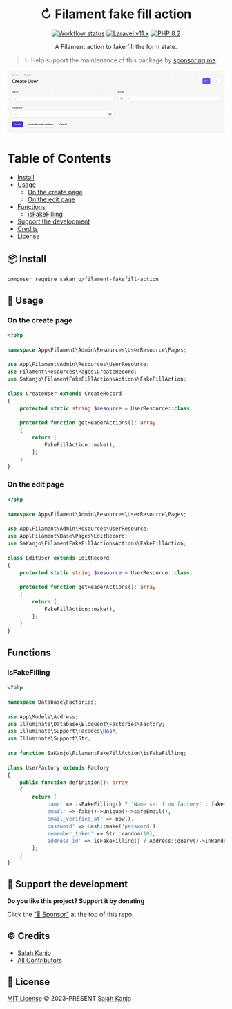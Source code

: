 <h1 align="center">↻ Filament fake fill action</h1>

<p align="center">
    <a href="https://github.com/sakanjo/filament-fakefill-action/actions"><img alt="Workflow status" src="https://img.shields.io/github/actions/workflow/status/sakanjo/filament-fakefill-action/tests.yml?style=for-the-badge"></a>
    <a href="https://laravel.com"><img alt="Laravel v11.x" src="https://img.shields.io/badge/Laravel-v11.x-FF2D20?style=for-the-badge&logo=laravel"></a>
    <a href="https://php.net"><img alt="PHP 8.2" src="https://img.shields.io/badge/PHP-8.2-777BB4?style=for-the-badge&logo=php"></a>
</p>

<p align="center">A Filament action to fake fill the form state.</p>

> ✨ Help support the maintenance of this package by [sponsoring me](https://github.com/sponsors/sakanjo).

![Preview](./art/preview.gif)

Table of Contents
=================

* [Install](#-install)
* [Usage](#-usage)
  * [On the create page](#on-the-create-page)
  * [On the edit page](#on-the-edit-page)
* [Functions](#-functions)
  * [isFakeFilling](#isFakeFilling)
* [Support the development](#-support-the-development)
* [Credits](#%EF%B8%8F-credits)
* [License](#-license)

## 📦 Install

```
composer require sakanjo/filament-fakefill-action
```

## 🦄 Usage

### On the create page

```php
<?php

namespace App\Filament\Admin\Resources\UserResource\Pages;

use App\Filament\Admin\Resources\UserResource;
use Filament\Resources\Pages\CreateRecord;
use SaKanjo\FilamentFakeFillAction\Actions\FakeFillAction;

class CreateUser extends CreateRecord
{
    protected static string $resource = UserResource::class;

    protected function getHeaderActions(): array
    {
        return [
            FakeFillAction::make(),
        ];
    }
}
```

### On the edit page

```php
<?php

namespace App\Filament\Admin\Resources\UserResource\Pages;

use App\Filament\Admin\Resources\UserResource;
use App\Filament\Base\Pages\EditRecord;
use SaKanjo\FilamentFakeFillAction\Actions\FakeFillAction;

class EditUser extends EditRecord
{
    protected static string $resource = UserResource::class;

    protected function getHeaderActions(): array
    {
        return [
            FakeFillAction::make(),
        ];
    }
}
```

## Functions

### isFakeFilling

```php
<?php

namespace Database\Factories;

use App\Models\Address;
use Illuminate\Database\Eloquent\Factories\Factory;
use Illuminate\Support\Facades\Hash;
use Illuminate\Support\Str;

use function SaKanjo\FilamentFakeFillAction\isFakeFilling;

class UserFactory extends Factory
{
    public function definition(): array
    {
        return [
            'name' => isFakeFilling() ? 'Name set from factory' : fake()->name(),
            'email' => fake()->unique()->safeEmail(),
            'email_verified_at' => now(),
            'password' => Hash::make('password'),
            'remember_token' => Str::random(10),
            'address_id' => isFakeFilling() ? Address::query()->inRandomOrder()->first()->getKey() : null,
        ];
    }
}
```

## 💖 Support the development

**Do you like this project? Support it by donating**

Click the ["💖 Sponsor"](https://github.com/sponsors/sakanjo) at the top of this repo.

## ©️ Credits

- [Salah Kanjo](https://github.com/sakanjo)
- [All Contributors](../../contributors)

## 📄 License

[MIT License](https://github.com/sakanjo/filament-fakefill-action/blob/master/LICENSE) © 2023-PRESENT [Salah Kanjo](https://github.com/sakanjo)
